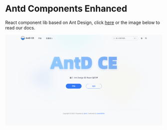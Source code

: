 # Antd Components Enhanced

React component lib based on Ant Design, click <a href="https://lexmin0412.github.io/antd-components-enhanced" target="_blank">here</a> or the image below to read our docs.

<a href="https://lexmin0412.github.io/antd-components-enhanced" target="_blank">![首页](./docs_index.jpg)</a>
